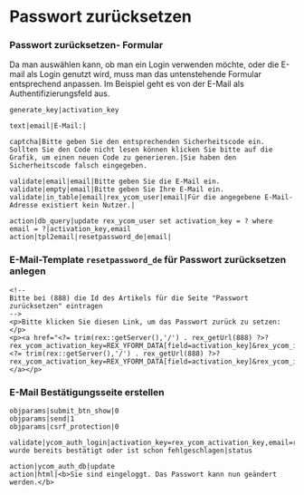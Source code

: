 # Passwort zurücksetzen 


### Passwort zurücksetzen- Formular

Da man auswählen kann, ob man ein Login verwenden möchte, oder die E-mail als Login genutzt wird, muss man das untenstehende Formular entsprechend anpassen. Im Beispiel geht es von der E-Mail als Authentifizierungsfeld aus.

```
generate_key|activation_key

text|email|E-Mail:|

captcha|Bitte geben Sie den entsprechenden Sicherheitscode ein. Sollten Sie den Code nicht lesen können klicken Sie bitte auf die Grafik, um einen neuen Code zu generieren.|Sie haben den Sicherheitscode falsch eingegeben.

validate|email|email|Bitte geben Sie die E-Mail ein.
validate|empty|email|Bitte geben Sie Ihre E-Mail ein.
validate|in_table|email|rex_ycom_user|email|Für die angegebene E-Mail-Adresse existiert kein Nutzer.|

action|db_query|update rex_ycom_user set activation_key = ? where email = ?|activation_key,email
action|tpl2email|resetpassword_de|email|
```


### E-Mail-Template `resetpassword_de` für Passwort zurücksetzen anlegen

```
<!--
Bitte bei (888) die Id des Artikels für die Seite "Passwort zurücksetzen" eintragen
-->
<p>Bitte klicken Sie diesen Link, um das Passwort zurück zu setzen:</p>
<p><a href="<?= trim(rex::getServer(),'/') . rex_getUrl(888) ?>?rex_ycom_activation_key=REX_YFORM_DATA[field=activation_key]&rex_ycom_id=REX_YFORM_DATA[field=email]"><?= trim(rex::getServer(),'/') . rex_getUrl(888) ?>?rex_ycom_activation_key=REX_YFORM_DATA[field=activation_key]&rex_ycom_id=REX_YFORM_DATA[field=email]</a></p>

```


### E-Mail Bestätigungsseite erstellen

```
objparams|submit_btn_show|0
objparams|send|1
objparams|csrf_protection|0

validate|ycom_auth_login|activation_key=rex_ycom_activation_key,email=rex_ycom_id|status=1|Zugang wurde bereits bestätigt oder ist schon fehlgeschlagen|status

action|ycom_auth_db|update
action|html|<b>Sie sind eingeloggt. Das Passwort kann nun geändert werden.</b>
```

